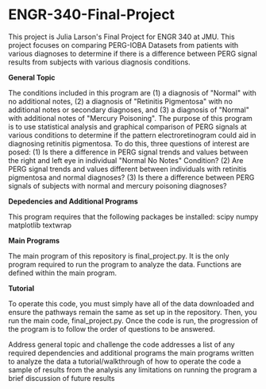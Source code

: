 # ENGR-340-Final-Project
This project is Julia Larson's Final Project for ENGR 340 at JMU. This project focuses on comparing PERG-IOBA Datasets from patients with various diagnoses to determine if there is a difference between PERG signal results from subjects with various diagnosis conditions. 

**General Topic**

The conditions included in this program are (1) a diagnosis of "Normal" with no additional notes, (2) a diagnosis of "Retinitis Pigmentosa" with no additional notes or secondary diagnoses, and (3) a diagnosis of "Normal" with additional notes of "Mercury Poisoning". 
The purpose of this program is to use statistical analysis and graphical comparison of PERG signals at various conditions to determine if the pattern electroretinogram could aid in diagnosing retinitis pigmentosa. To do this, three questions of interest are posed: 
(1) Is there a difference in PERG signal trends and values between the right and left eye in individual "Normal No Notes" Condition? 
(2) Are PERG signal trends and values different between individuals with retinitis pigmentosa and normal diagnoses? 
(3) Is there a difference between PERG signals of subjects with normal and mercury poisoning diagnoses? 

**Depedencies and Additional Programs**

This program requires that the following packages be installed: 
scipy
numpy
matplotlib
textwrap

**Main Programs**

The main program of this repository is final_project.py. It is the only program required to run the program to analyze the data. Functions are defined within the main program. 

**Tutorial**

To operate this code, you must simply have all of the data downloaded and ensure the pathways remain the same as set up in the repository. Then, you run the main code, final_project.py. 
Once the code is run, the progression of the program is to follow the order of questions to be answered. 

Address general topic and challenge the code addresses
a list of any required dependencies and additional programs
the main programs written to analyze the data
a tutorial/walkthrough of how to operate the code
a sample of results from the analysis
any limitations on running the program
a brief discussion of future results
